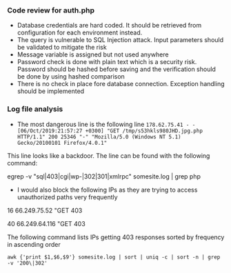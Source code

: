 ### Code review for auth.php

- Database credentials are hard coded. It should be retrieved from configuration for each environment instead.
- The query is vulnerable to SQL Injection attack. Input parameters should be validated to mitigate the risk
- Message variable is assigned but not used anywhere
- Password check is done with plain text which is a security risk. Password should be hashed before saving and the
  verification should be done by using hashed comparison
- There is no check in place fore database connection. Exception handling should be implemented

### Log file analysis
- The most dangerous line is the following line
`178.62.75.41 - - [06/Oct/2019:21:57:27 +0300] "GET /tmp/s53hkls980JHD.jpg.php HTTP/1.1" 200 25346 "-" "Mozilla/5.0 (Windows NT 5.1) Gecko/20100101 Firefox/4.0.1"`

This line looks like a backdoor.
The line can be found with the following command:

egrep -v "sql|403|cgi|wp-|302|301|xmlrpc" somesite.log | grep php

- I would also block the following IPs as they are trying to access unauthorized paths very frequently  

16 66.249.75.52 "GET 403

40 66.249.64.116 "GET 403

The following command lists IPs getting 403 responses sorted by frequency in ascending order

`awk {'print $1,$6,$9'} somesite.log | sort | uniq -c | sort -n | grep -v '200\|302'`